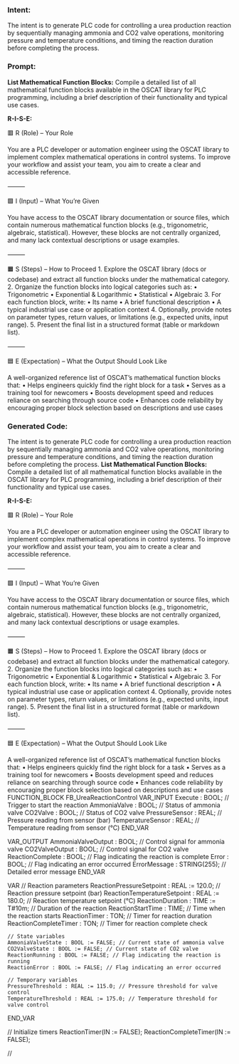 ### Intent:
The intent is to generate PLC code for controlling a urea production reaction by sequentially managing ammonia and CO2 valve operations, monitoring pressure and temperature conditions, and timing the reaction duration before completing the process.

### Prompt:
**List Mathematical Function Blocks:**
Compile a detailed list of all mathematical function blocks available in the OSCAT library for PLC programming, including a brief description of their functionality and typical use cases.

**R-I-S-E:**

🟥 R (Role) – Your Role

You are a PLC developer or automation engineer using the OSCAT library to implement complex mathematical operations in control systems. To improve your workflow and assist your team, you aim to create a clear and accessible reference.

⸻

🟩 I (Input) – What You’re Given

You have access to the OSCAT library documentation or source files, which contain numerous mathematical function blocks (e.g., trigonometric, algebraic, statistical). However, these blocks are not centrally organized, and many lack contextual descriptions or usage examples.

⸻

🟧 S (Steps) – How to Proceed
	1.	Explore the OSCAT library (docs or codebase) and extract all function blocks under the mathematical category.
	2.	Organize the function blocks into logical categories such as:
	•	Trigonometric
	•	Exponential & Logarithmic
	•	Statistical
	•	Algebraic
	3.	For each function block, write:
	•	Its name
	•	A brief functional description
	•	A typical industrial use case or application context
	4.	Optionally, provide notes on parameter types, return values, or limitations (e.g., expected units, input range).
	5.	Present the final list in a structured format (table or markdown list).

⸻

🟦 E (Expectation) – What the Output Should Look Like

A well-organized reference list of OSCAT’s mathematical function blocks that:
	•	Helps engineers quickly find the right block for a task
	•	Serves as a training tool for newcomers
	•	Boosts development speed and reduces reliance on searching through source code
	•	Enhances code reliability by encouraging proper block selection based on descriptions and use cases

### Generated Code:
The intent is to generate PLC code for controlling a urea production reaction by sequentially managing ammonia and CO2 valve operations, monitoring pressure and temperature conditions, and timing the reaction duration before completing the process.
**List Mathematical Function Blocks:**
Compile a detailed list of all mathematical function blocks available in the OSCAT library for PLC programming, including a brief description of their functionality and typical use cases.

**R-I-S-E:**

🟥 R (Role) – Your Role

You are a PLC developer or automation engineer using the OSCAT library to implement complex mathematical operations in control systems. To improve your workflow and assist your team, you aim to create a clear and accessible reference.

⸻

🟩 I (Input) – What You’re Given

You have access to the OSCAT library documentation or source files, which contain numerous mathematical function blocks (e.g., trigonometric, algebraic, statistical). However, these blocks are not centrally organized, and many lack contextual descriptions or usage examples.

⸻

🟧 S (Steps) – How to Proceed
	1.	Explore the OSCAT library (docs or codebase) and extract all function blocks under the mathematical category.
	2.	Organize the function blocks into logical categories such as:
	•	Trigonometric
	•	Exponential & Logarithmic
	•	Statistical
	•	Algebraic
	3.	For each function block, write:
	•	Its name
	•	A brief functional description
	•	A typical industrial use case or application context
	4.	Optionally, provide notes on parameter types, return values, or limitations (e.g., expected units, input range).
	5.	Present the final list in a structured format (table or markdown list).

⸻

🟦 E (Expectation) – What the Output Should Look Like

A well-organized reference list of OSCAT’s mathematical function blocks that:
	•	Helps engineers quickly find the right block for a task
	•	Serves as a training tool for newcomers
	•	Boosts development speed and reduces reliance on searching through source code
	•	Enhances code reliability by encouraging proper block selection based on descriptions and use cases
FUNCTION_BLOCK FB_UreaReactionControl
VAR_INPUT
    Execute : BOOL; // Trigger to start the reaction
    AmmoniaValve : BOOL; // Status of ammonia valve
    CO2Valve : BOOL; // Status of CO2 valve
    PressureSensor : REAL; // Pressure reading from sensor (bar)
    TemperatureSensor : REAL; // Temperature reading from sensor (°C)
END_VAR

VAR_OUTPUT
    AmmoniaValveOutput : BOOL; // Control signal for ammonia valve
    CO2ValveOutput : BOOL; // Control signal for CO2 valve
    ReactionComplete : BOOL; // Flag indicating the reaction is complete
    Error : BOOL; // Flag indicating an error occurred
    ErrorMessage : STRING(255); // Detailed error message
END_VAR

VAR
    // Reaction parameters
    ReactionPressureSetpoint : REAL := 120.0; // Reaction pressure setpoint (bar)
    ReactionTemperatureSetpoint : REAL := 180.0; // Reaction temperature setpoint (°C)
    ReactionDuration : TIME := T#10m; // Duration of the reaction
    ReactionStartTime : TIME; // Time when the reaction starts
    ReactionTimer : TON; // Timer for reaction duration
    ReactionCompleteTimer : TON; // Timer for reaction complete check

    // State variables
    AmmoniaValveState : BOOL := FALSE; // Current state of ammonia valve
    CO2ValveState : BOOL := FALSE; // Current state of CO2 valve
    ReactionRunning : BOOL := FALSE; // Flag indicating the reaction is running
    ReactionError : BOOL := FALSE; // Flag indicating an error occurred

    // Temporary variables
    PressureThreshold : REAL := 115.0; // Pressure threshold for valve control
    TemperatureThreshold : REAL := 175.0; // Temperature threshold for valve control
END_VAR

// Initialize timers
ReactionTimer(IN := FALSE);
ReactionCompleteTimer(IN := FALSE);

//
